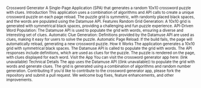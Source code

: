 <span style="font-size: 10px">
Crossword Generator
A Single-Page Application (SPA) that generates a random 10x10 crossword puzzle with clues.
Introduction
This application uses a combination of algorithms and API calls to create a unique crossword puzzle on each page reload. The puzzle grid is symmetric, with randomly placed black spaces, and the words are populated using the Datamuse API.
Features
Random Grid Generation: A 10x10 grid is generated with symmetrical black spaces, providing a challenging and fun puzzle experience.
API-Driven Word Population: The Datamuse API is used to populate the grid with words, ensuring a diverse and interesting set of clues.
Automatic Clue Generation: Definitions provided by the Datamuse API are used as clues, making it easy for users to solve the puzzle.
Automatic Page Reload: If the build fails, the page will automatically reload, generating a new crossword puzzle.
How it Works
The application generates a 10x10 grid with symmetrical black spaces.
The Datamuse API is called to populate the grid with words.
The API responses include definitions, which are used as clues for the puzzle.
The puzzle is rendered on the page, with clues displayed for each word.
Visit the App
You can visit the crossword generator app here: (link unavailable)
Technical Details
The app uses the Datamuse API ((link unavailable)) to populate the grid with words and generate clues.
The grid is generated using a combination of algorithms and random number generation.
Contributing
If you'd like to contribute to the crossword generator app, please fork the repository and submit a pull request. We welcome bug fixes, feature enhancements, and other improvements.

</span>